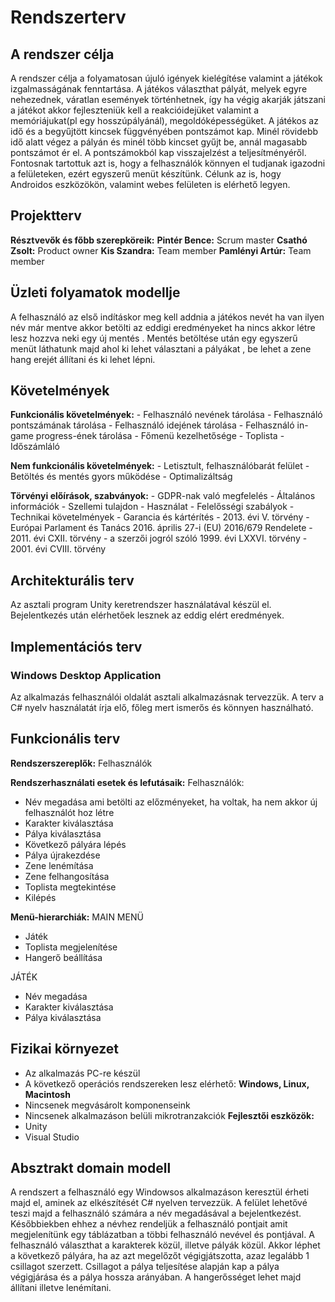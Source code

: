 ﻿# Rendszerterv

## A rendszer célja
A rendszer célja a folyamatosan újuló igények kielégítése valamint a játékok izgalmasságának fenntartása. A játékos választhat pályát, melyek egyre nehezednek, váratlan események történhetnek, így ha végig akarják játszani a játékot akkor fejleszteniük kell a reakcióidejüket valamint a memóriájukat(pl egy hosszúpályánál), megoldóképességüket. A játékos az idő és a begyűjtött kincsek függvényében pontszámot kap. Minél rövidebb idő alatt végez a pályán és minél több kincset gyűjt be, annál magasabb pontszámot ér el. A pontszámokból kap visszajelzést a teljesítményéről. Fontosnak tartottuk azt is, hogy a felhasználók könnyen el tudjanak igazodni a felületeken, ezért egyszerű menüt készítünk. Célunk az is, hogy Androidos eszközökön, valamint webes felületen is elérhető legyen.

## Projektterv
**Résztvevők és főbb szerepköreik:**
**Pintér Bence:** Scrum master
**Csathó Zsolt:** Product owner
**Kis Szandra:** Team member
**Pamlényi Artúr:** Team member

## Üzleti folyamatok modellje
A felhasználó az első indításkor meg kell addnia a játékos nevét ha van ilyen név már mentve akkor betölti az eddigi eredményeket ha nincs akkor létre lesz hozzva neki egy új mentés . Mentés betöltése után egy egyszerű menüt láthatunk majd ahol ki lehet választani a pályákat , be lehet a zene hang erejét állítani és ki lehet lépni.

## Követelmények
**Funkcionális követelmények:**
	- Felhasználó nevének tárolása
	- Felhasználó pontszámának tárolása
	- Felhasználó idejének tárolása
	- Felhasználó in-game progress-ének tárolása
	- Főmenü kezelhetősége
	- Toplista
	- Időszámláló

**Nem funkcionális követelmények:**
	- Letisztult, felhasználóbarát felület
	- Betöltés és mentés gyors működése
	- Optimalizáltság

**Törvényi előírások, szabványok:**
	- GDPR-nak való megfelelés
	- Általános információk
	- Szellemi tulajdon
	- Használat
	- Felelősségi szabályok
	- Technikai követelmények
	- Garancia és kártérítés
	- 2013. évi V. törvény
	- Európai Parlament és Tanács 2016. április 27-i (EU) 2016/679 Rendelete
	- 2011. évi CXII. törvény
	- a szerzői jogról szóló 1999. évi LXXVI. törvény
	- 2001. évi CVIII. törvény

## Architekturális terv
Az asztali program Unity keretrendszer használatával készül el. Bejelentkezés után elérhetőek lesznek az eddig elért eredmények.  

## Implementációs terv
### Windows Desktop Application  
Az alkalmazás felhasználói oldalát asztali alkalmazásnak tervezzük. A terv a C#  nyelv használatát írja elő, főleg mert ismerős és könnyen használható.

## Funkcionális terv
**Rendszerszereplők:**
Felhasználók

**Rendszerhasználati esetek és lefutásaik:**
Felhasználók:
- Név megadása ami betölti az előzményeket, ha voltak, ha nem akkor új felhasználót hoz létre
- Karakter kiválasztása
- Pálya kiválasztása
- Következő pályára lépés 
- Pálya újrakezdése
- Zene lenémítása
- Zene felhangosítása
- Toplista megtekintése
- Kilépés

**Menü-hierarchiák:**
MAIN MENÜ
- Játék
- Toplista megjelenítése
- Hangerő beállítása

JÁTÉK
- Név megadása
- Karakter kiválasztása
- Pálya kiválasztása

## Fizikai környezet
- Az alkalmazás PC-re készül
- A következő operációs rendszereken lesz elérhető: **Windows, Linux, Macintosh**
- Nincsenek megvásárolt komponenseink
- Nincsenek alkalmazáson belüli mikrotranzakciók
**Fejlesztői eszközök:**
- Unity
- Visual Studio

## Absztrakt domain modell
A rendszert a felhasználó egy Windowsos alkalmazáson keresztül érheti majd el, aminek az elkészítését C# nyelven tervezzük. A felület lehetővé teszi majd a felhasználó számára a név megadásával a bejelentkezést. Későbbiekben ehhez a névhez rendeljük a felhasználó pontjait amit megjelenítünk egy táblázatban a többi felhasználó nevével és pontjával. A felhasználó választhat a karakterek közül, illetve pályák közül. Akkor léphet a következő pályára, ha az azt megelőzőt végigjátszotta, azaz legalább 1 csillagot szerzett. Csillagot a pálya teljesítése alapján kap a pálya végigjárása és a pálya hossza arányában. A hangerősséget lehet majd állítani illetve lenémítani.

